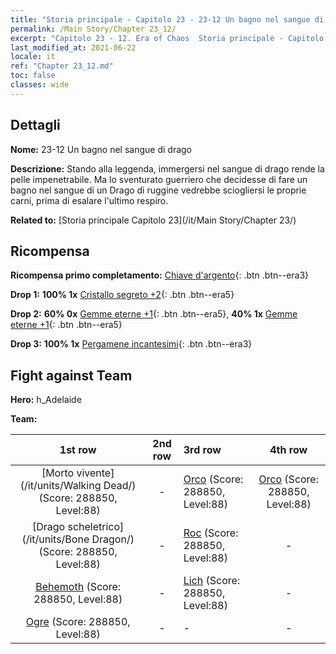 ```yaml
---
title: "Storia principale - Capitolo 23 - 23-12 Un bagno nel sangue di drago"
permalink: /Main Story/Chapter 23_12/
excerpt: "Capitolo 23 - 12. Era of Chaos  Storia principale - Capitolo 23_12. 23-12 Un bagno nel sangue di drago"
last_modified_at: 2021-06-22
locale: it
ref: "Chapter 23_12.md"
toc: false
classes: wide
---
```


## Dettagli

 **Nome:** 23-12 Un bagno nel sangue di drago

 **Descrizione:** Stando alla leggenda, immergersi nel sangue di drago rende la pelle impenetrabile. Ma lo sventurato guerriero che decidesse di fare un bagno nel sangue di un Drago di ruggine vedrebbe sciogliersi le proprie carni, prima di esalare l'ultimo respiro.

 **Related to:** [Storia principale Capitolo 23](/it/Main Story/Chapter 23/)

## Ricompensa

 **Ricompensa primo completamento:** [Chiave d'argento](/ItemsIT/con_693/){: .btn .btn--era3}

 **Drop 1:** **100% 1x** [Cristallo segreto +2](/ItemsIT/mat_80/){: .btn .btn--era5}

 **Drop 2:** **60% 0x** [Gemme eterne +1](/ItemsIT/mat_72/){: .btn .btn--era5}, **40% 1x** [Gemme eterne +1](/ItemsIT/mat_72/){: .btn .btn--era5}

 **Drop 3:** **100% 1x** [Pergamene incantesimi](/ItemsIT/con_694/){: .btn .btn--era3}


## Fight against Team
 **Hero:** h_Adelaide

 **Team:**


  | 1st row | 2nd row | 3rd row | 4th row |
  |:----:|:----:|:----|:----:|
  | [Morto vivente](/it/units/Walking Dead/) (Score: 288850, Level:88)  | - | [Orco](/it/units/Orc/) (Score: 288850, Level:88)  | [Orco](/it/units/Orc/) (Score: 288850, Level:88)  |
  | [Drago scheletrico](/it/units/Bone Dragon/) (Score: 288850, Level:88)  | - | [Roc](/it/units/Roc/) (Score: 288850, Level:88)  | - |
  | [Behemoth](/it/units/Behemoth/) (Score: 288850, Level:88)  | - | [Lich](/it/units/Lich/) (Score: 288850, Level:88)  | - |
  | [Ogre](/it/units/Ogre/) (Score: 288850, Level:88)  | - | - | - |


